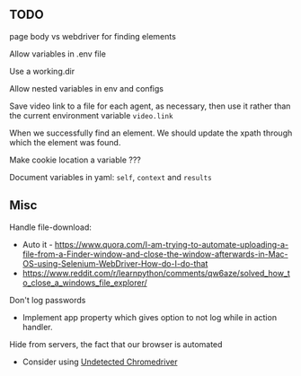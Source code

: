 ## TODO

page body vs webdriver for finding elements

Allow variables in .env file

Use a working.dir

Allow nested variables in env and configs

Save video link to a file for each agent, as necessary, 
then use it rather than the current environment variable 
`video.link`

When we successfully find an element. We should update 
the xpath through which the element was found.

Make cookie location a variable ???

Document variables in yaml: `self`, `context` and `results`

## Misc

Handle file-download:
  - Auto it - https://www.quora.com/I-am-trying-to-automate-uploading-a-file-from-a-Finder-window-and-close-the-window-afterwards-in-Mac-OS-using-Selenium-WebDriver-How-do-I-do-that
  - https://www.reddit.com/r/learnpython/comments/qw6aze/solved_how_to_close_a_windows_file_explorer/

Don't log passwords
  - Implement app property which gives option to not log while in action handler.

Hide from servers, the fact that our browser is automated
   - Consider using [Undetected Chromedriver](https://github.com/ultrafunkamsterdam/undetected-chromedriver)